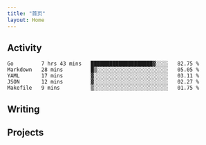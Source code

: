 ```yaml
---
title: "首页"
layout: Home
---
```


## Activity
<!--START_SECTION:waka-->
```text
Go         7 hrs 43 mins   ████████████████████▓░░░░   82.75 % 
Markdown   28 mins         █▒░░░░░░░░░░░░░░░░░░░░░░░   05.05 % 
YAML       17 mins         ▓░░░░░░░░░░░░░░░░░░░░░░░░   03.11 % 
JSON       12 mins         ▓░░░░░░░░░░░░░░░░░░░░░░░░   02.27 % 
Makefile   9 mins          ▒░░░░░░░░░░░░░░░░░░░░░░░░   01.75 % 
```
<!--END_SECTION:waka-->

## Writing
<PindedPosts />

## Projects
<Projects />
